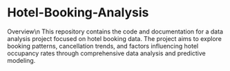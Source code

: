 # Hotel-Booking-Analysis

Overview\n
This repository contains the code and documentation for a data analysis project focused on hotel booking data. The project aims to explore booking patterns, cancellation trends, and factors influencing hotel occupancy rates through comprehensive data analysis and predictive modeling.
